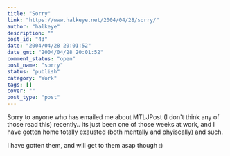 ```yaml
---
title: "Sorry"
link: "https://www.halkeye.net/2004/04/28/sorry/"
author: "halkeye"
description: ""
post_id: "43"
date: "2004/04/28 20:01:52"
date_gmt: "2004/04/28 20:01:52"
comment_status: "open"
post_name: "sorry"
status: "publish"
category: "Work"
tags: []
cover: ""
post_type: "post"
---
```


Sorry to anyone who has emailed me about MTLJPost (I don't think any of those read this) recently.. its just been one of those weeks at work, and I have gotten home totally exausted (both mentally and phyiscally) and such.

I have gotten them, and will get to them asap though :)
